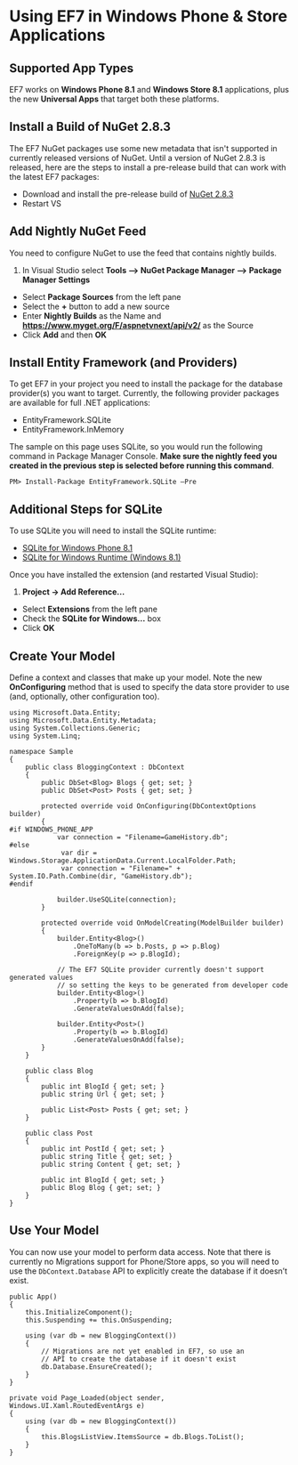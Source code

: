 # Using EF7 in Windows Phone & Store Applications

## Supported App Types
EF7 works on **Windows Phone 8.1** and **Windows Store 8.1** applications, plus the new **Universal Apps** that target both these platforms.


## Install a Build of NuGet 2.8.3
The EF7 NuGet packages use some new metadata that isn't supported in currently released versions of NuGet. Until a version of NuGet 2.8.3 is released, here are the steps to install a pre-release build that can work with the latest EF7 packages:

* Download and install the pre-release build of [NuGet 2.8.3](https://nuget.codeplex.com/releases/view/133091)
* Restart VS

## Add Nightly NuGet Feed
You need to configure NuGet to use the feed that contains nightly builds.

1. In Visual Studio select **Tools –> NuGet Package Manager –> Package Manager Settings**
* Select **Package Sources** from the left pane 
* Select the **+** button to add a new source
* Enter **Nightly Builds** as the Name and **https://www.myget.org/F/aspnetvnext/api/v2/** as the Source 
* Click **Add** and then **OK**

## Install Entity Framework (and Providers)
To get EF7 in your project you need to install the package for the database provider(s) you want to target. Currently, the following provider packages are available for full .NET applications:
* EntityFramework.SQLite
* EntityFramework.InMemory

The sample on this page uses SQLite, so you would run the following command in Package Manager Console. **Make sure the nightly feed you created in the previous step is selected before running this command**.

```
PM> Install-Package EntityFramework.SQLite –Pre
```

## Additional Steps for SQLite

To use SQLite you will need to install the SQLite runtime:
* [SQLite for Windows Phone 8.1](http://visualstudiogallery.msdn.microsoft.com/5d97faf6-39e3-4048-a0bc-adde2af75d1b)
* [SQLite for Windows Runtime (Windows 8.1) ](http://visualstudiogallery.msdn.microsoft.com/1d04f82f-2fe9-4727-a2f9-a2db127ddc9a)

Once you have installed the extension (and restarted Visual Studio):

1. **Project -> Add Reference...**
* Select **Extensions** from the left pane
* Check the **SQLite for Windows...** box
* Click **OK**

## Create Your Model
Define a context and classes that make up your model. Note the new **OnConfiguring** method that is used to specify the data store provider to use (and, optionally, other configuration too). 

```
using Microsoft.Data.Entity;
using Microsoft.Data.Entity.Metadata;
using System.Collections.Generic;
using System.Linq;

namespace Sample
{
    public class BloggingContext : DbContext
    {
        public DbSet<Blog> Blogs { get; set; }
        public DbSet<Post> Posts { get; set; }

        protected override void OnConfiguring(DbContextOptions builder)
        {
#if WINDOWS_PHONE_APP
            var connection = "Filename=GameHistory.db";
#else 
             var dir = Windows.Storage.ApplicationData.Current.LocalFolder.Path; 
             var connection = "Filename=" + System.IO.Path.Combine(dir, "GameHistory.db"); 
#endif

            builder.UseSQLite(connection);
        }

        protected override void OnModelCreating(ModelBuilder builder)
        {
            builder.Entity<Blog>()
                .OneToMany(b => b.Posts, p => p.Blog)
                .ForeignKey(p => p.BlogId);

            // The EF7 SQLite provider currently doesn't support generated values
            // so setting the keys to be generated from developer code
            builder.Entity<Blog>()
                .Property(b => b.BlogId)
                .GenerateValuesOnAdd(false);

            builder.Entity<Post>()
                .Property(b => b.BlogId)
                .GenerateValuesOnAdd(false);
        }
    }

    public class Blog
    {
        public int BlogId { get; set; }
        public string Url { get; set; }

        public List<Post> Posts { get; set; }
    }

    public class Post
    {
        public int PostId { get; set; }
        public string Title { get; set; }
        public string Content { get; set; }

        public int BlogId { get; set; }
        public Blog Blog { get; set; }
    }
}
```

## Use Your Model
You can now use your model to perform data access. Note that there is currently no Migrations support for Phone/Store apps, so you will need to use the ```DbContext.Database``` API to explicitly create the database if it doesn’t exist.

```  
public App()  
{  
    this.InitializeComponent();  
    this.Suspending += this.OnSuspending;  
  
    using (var db = new BloggingContext())  
    {  
        // Migrations are not yet enabled in EF7, so use an
        // API to create the database if it doesn't exist
        db.Database.EnsureCreated();  
    }  
}  
```  


```
private void Page_Loaded(object sender, Windows.UI.Xaml.RoutedEventArgs e)  
{  
    using (var db = new BloggingContext())  
    {  
        this.BlogsListView.ItemsSource = db.Blogs.ToList();  
    }  
}  
```